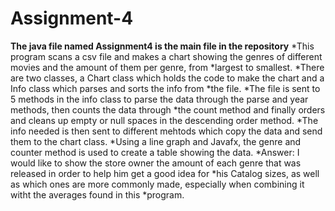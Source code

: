 # Assignment-4
**The java file named Assignment4 is the main file in the repository**
*This program scans a csv file and makes a chart showing the genres of different movies and the amount of them per genre, from *largest to smallest.
*There are two classes, a Chart class which holds the code to make the chart and a Info class which parses and sorts the info from *the file.
*The file is sent to 5 methods in the info class to parse the data through the parse and year methods, then counts the data through *the count method and finally orders and cleans up empty or null spaces in the descending order method.
*The info needed is then sent to different mehtods which copy the data and send them to the chart class.
*Using a line graph and Javafx, the genre and counter method is used to create a table showing the data.
*Answer: I would like to show the store owner the amount of each genre that was released in order to help him get a good idea for *his Catalog sizes, as well as which ones are more commonly made, especially when combining it witht the averages found in this *program.
